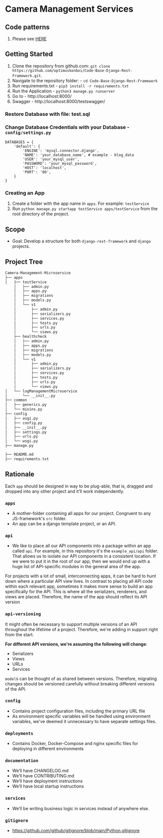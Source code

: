 # Camera Management Services

## Code patterns
1. Please see [HERE](https://docs.google.com/document/d/1PcPYR32B2S5YPrsAKrCcrEkeksQUY799q_cD4rKN3Xs/edit?usp=sharing)
## Getting Started
1. Clone the repository from github.com: `git clone https://github.com/optimuskonboi/Code-Base-Django-Rest-Framework.git`.
2. Navigate to the repository folder: - `cd Code-Base-Django-Rest-Framework`
3. Run requirements.txt - `pip3 install -r requirements.txt`
4. Run the Application - `python3 manage.py runserver`
5. Go to - http://localhost:8000/
6. Swagger - http://localhost:8000/testswagger/

### Restore Database with file: test.sql

### Change Database Credentials with your Database - `config/settings.py`

```
DATABASES = {
    'default': {
        'ENGINE': 'mysql.connector.django',
        'NAME': 'your_database_name', # example - blog_data
        'USER': 'your_mysql_user',
        'PASSWORD': 'your_mysql_password',
        'HOST': 'localhost',
        'PORT': '80',
    }
}
```

### Creating an App
1. Create a folder with the app name in `apps`. For example: `testService`
1. Run `python manage.py startapp testService apps/testService` from the root directory of the project.

## Scope
- Goal: Develop a structure for both `django-rest-framework` and `django` projects.

## Project Tree
```bash
Camera-Management-Microservice
├── apps
│   ├── testService
    │   ├── admin.py
    │   ├── apps.py
    │   ├── migrations
    │   ├── models.py
    │   └── v1
    │       ├── admin.py
    │       ├── serializers.py
    │       ├── services.py
    │       ├── tests.py
    │       ├── urls.py
    │       └── views.py
    ├── healthcheck
    │   ├── admin.py
    │   ├── apps.py
    │   ├── migrations
    │   ├── models.py
    │   └── v1
    │       ├── admin.py
    │       ├── serializers.py
    │       ├── services.py
    │       ├── tests.py
    │       ├── urls.py
    │       └── views.py
│   └── logManagementMicroservice
│       └── __init__.py
├── common
│   ├── generics.py
│   └── mixins.py
├── config
│   ├── asgi.py
│   ├── config.py
│   ├── __init__.py
│   ├── settings.py
│   ├── urls.py
│   └── wsgi.py
├── manage.py

├── README.md
├── requirements.txt
```

## Rationale
Each `app` should be designed in way to be plug-able, that is, dragged and dropped
into any other project and it’ll work independently.

### `apps`
* A mother-folder containing all apps for our project. Congruent to any JS-framework's `src` folder.
* An app can be a django template project, or an API.

### `api`
* We like to place all our API components into a package within an app called
`api`. For example, in this repository it's the `example_api/api` folder. That allows us to isolate our API components in a consistent location. If
we were to put it in the root of our app, then we would end up with a huge list
of API-specific modules in the general area of the app.

For projects with a lot of small, interconnecting apps, it can be hard to hunt
down where a particular API view lives. In contrast to placing all API code
within each relevant app, sometimes it makes more sense to build an app
specifically for the API. This is where all the serializers, renderers, and views
are placed. Therefore, the name of the app should reflect its API version

### `api-versioning`
It might often be necessary to support multiple versions of an API throughout the lifetime of a project. Therefore, we're adding in support right from the start.

**For different API versions, we're assuming the following will change**:
- Serializers
- Views
- URLs
- Services

`model`s can be thought of as shared between versions. Therefore, migrating changes should be versioned carefully without breaking different versions of the API.

### `config`
* Contains project configuration files, including the primary URL file
* As environment specific variables will be handled using environment variables, we've deemed it unnecessary to have separate settings files.

### `deployments`
* Contains Docker, Docker-Compose and nginx specific files for deploying in different
environments

### `documentation`
* We’ll have CHANGELOG.md
* We’ll have CONTRIBUTING.md
* We’ll have deployment instructions
* We’ll have local startup instructions

### `services`
* We’ll be writing business logic in services instead of anywhere else.

### `gitignore`
* https://github.com/github/gitignore/blob/main/Python.gitignore
